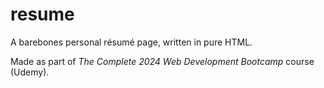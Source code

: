 # resume

A barebones personal résumé page, written in pure HTML. 

Made as part of _The Complete 2024 Web Development Bootcamp_ course (Udemy).
